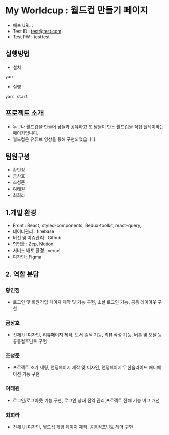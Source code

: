 
# My Worldcup : 월드컵 만들기 페이지

- 배포 URL :
- Test ID : test@test.com
- Test PW : testtest

## 실행방법

- 설치

```
yarn
```

- 실행

```
yarn start
```

## 프로젝트 소개

- 누구나 월드컵을 만들어 남들과 공유하고 또 남들이 만든 월드컵을 직접 플레이하는 페이지입니다.
- 월드컵은 유튜브 영상을 통해 구현되었습니다.

## 팀원구성

- 황인정
- 금상호
- 조성준
- 여태원
- 최희라

## 1.개발 환경

- Front : React, styled-components, Redux-toolkit, react-query, 
- 데이터관리 : firebase
- 버전 및 이슈관리 : Github
- 협업툴 : Zep, Notion
- 서비스 배포 환경 : vercel
- 디자인 : Figma

## 2. 역할 분담

### 황인정

- 로그인 및 회원가입 페이지 제작 및 기능 구현, 소셜 로그인 기능, 공통 레이아웃 구현

### 금상호

- 전체 UI 디자인, 리뷰페이지 제작, 도서 검색 기능, 리뷰 작성 기능, 버튼 및 모달 등 공통컴포넌트 구현

### 조성준

- 프로젝트 초기 세팅, 랜딩페이지 제작 및 디자인, 랜딩페이지 무한슬라이드 애니메이션 기능 구현

### 여태원

- 로그인/로그아웃 기능 구현, 로그인 상태 전역 관리,프로젝트 전체 기능 버그 개선

### 최희라

- 전체 UI 디자인, 월드컵 게임 페이지 제작, 공통컴포넌트 헤더 구현
